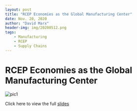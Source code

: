 ```yaml
---
layout: post
title: "RCEP Economies as the Global Manufacturing Center"
date: Nov. 20, 2020
author: "David Marx"
header-img: img/20200512.png
tags:
    - Manufacturing
    - RCEP
    - Supply Chains
---
```


# RCEP Economies as the Global Manufacturing Center

![pic1](https://david-chi-zhang.github.io/MReview/img/20201120RCEP.png)

Click here to view the full [slides](https://david-chi-zhang.github.io/MReview/_posts/RCEP_Manufacturing.pdf)

